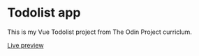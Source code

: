 # Todolist app

This is my Vue Todolist project from The Odin Project curriclum. 

[Live preview](https://areebaishtiaq.github.io/Todolist)
